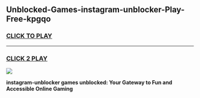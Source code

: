 
## Unblocked-Games-instagram-unblocker-Play-Free-kpgqo
<h3>
<a href="https://premium76.site?title=instagram-unblocker&ref=19M">CLICK TO PLAY</a></h3>
<hr>

<h3>
<a href="https://premium76.site?title=instagram-unblocker&ref=19M">CLICK 2 PLAY</a>
  
</h3>

<a href="https://premium76.site?title=instagram-unblocker&ref=19M"><img src="https://clearcache.store/games.png"></a>


**instagram-unblocker games unblocked: Your Gateway to Fun and Accessible Online Gaming**
